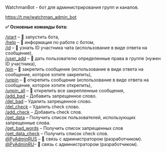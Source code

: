 WatchmanBot - бот для администрирования групп и каналов. 

https://t.me/watchman_admin_bot

<b>✅ Основные команды бота:</b>

<u>/start</u> – 🤖 запустить бота,\
<u>/help</u> – 🤖 информация по работе с ботом,\
<u>/id</u> – 🧾 узнать ID участника чата (использование в виде ответа на сообщение),\
<u>/user_add</u> – 🧾 дать пользователю определенные права в группе (нужен ID участника),\
<u>/pin</u> – 📌 закрепить сообщение (использование в виде ответа на сообщение, которое хотите закрепить),\
<u>/unpin</u> – 📌 открепить сообщение (использование в виде ответа на сообщение, которое хотите открепить),\
<u>/unpin_all</u> – 📌 открепить все закрепленные сообщения,\
<u>/add_bad</u> – Добавить запрещенное слово.\
<u>/del_bad</u> – Удалить запрещенное слово.\
<u>/del_check</u> – Удалить check слово.\
<u>/add_check</u> – Добавить check слов.\
<u>/get_data</u> – Получить список пользователей, использующих запрещенные слова.\
<u>/get_bad_words</u> – Получить список запрещенных слов\
<u>/get_data_check</u> – Получить список check слов.\
<u>@PyAdminRUS</u> – 🔗 связь с администратором (разработчиком).\
<u>@PyAdminRU</u>– 🔗 связь с администратором (разработчиком).